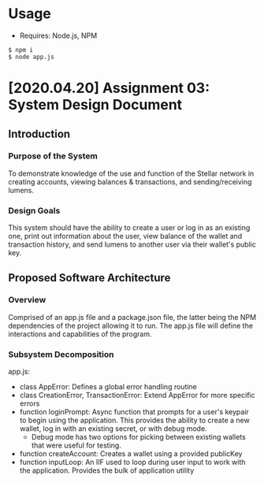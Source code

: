 # Usage

- Requires: Node.js, NPM

```
$ npm i
$ node app.js
```

# [2020.04.20] Assignment 03: System Design Document

## Introduction

### Purpose of the System

To demonstrate knowledge of the use and function of the Stellar network in creating accounts, viewing balances & transactions, and sending/receiving lumens.

### Design Goals

This system should have the ability to create a user or log in as an existing one, print out information about the user, view balance of the wallet and transaction history, and send lumens to another user via their wallet's public key.

## Proposed Software Architecture

### Overview

Comprised of an app.js file and a package.json file, the latter being the NPM dependencies of the project allowing it to run. The app.js file will define the interactions and capabilities of the program.

### Subsystem Decomposition

app.js:
- class AppError: Defines a global error handling routine
- class CreationError, TransactionError: Extend AppError for more specific errors
- function loginPrompt: Async function that prompts for a user's keypair to begin using the application. This provides the ability to create a new wallet, log in with an existing secret, or with debug mode.
  - Debug mode has two options for picking between existing wallets that were useful for testing.
- function createAccount: Creates a wallet using a provided publicKey
- function inputLoop: An IIF used to loop during user input to work with the application. Provides the bulk of application utility